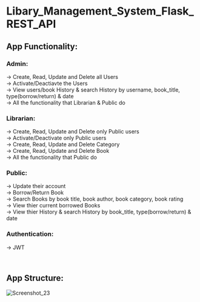 # Libary_Management_System_Flask_REST_API

## App Functionality:

### Admin:
-> Create, Read, Update and Delete all Users<br/>
-> Activate/Deactiavte the Users<br/>
-> View users/book History & search History by username, book_title, type(borrow/return) & date<br/>
-> All the functionality that Librarian & Public do<br/>

### Librarian:
-> Create, Read, Update and Delete only Public users<br/>
-> Activate/Deactivate only Public users<br/>
-> Create, Read, Update and Delete Category<br/>
-> Create, Read, Update and Delete Book<br/>
-> All the functionality that Public do<br/>

### Public:
-> Update their account<br/>
-> Borrow/Return Book<br/>
-> Search Books by book title, book author, book category, book rating<br/>
-> View thier current borrowed Books<br/>
-> View thier History & search History by book_title, type(borrow/return) & date<br/>

### Authentication:
-> JWT

<br/>

## App Structure:
![Screenshot_23](https://user-images.githubusercontent.com/78355845/201527556-3c5e6614-8995-48a7-bfc9-5789ec51fd28.png)
